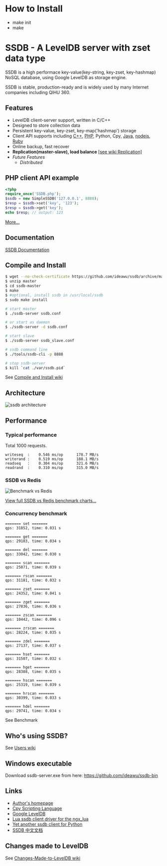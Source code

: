 # How to Install

* make init
* make


# SSDB - A LevelDB server with zset data type

SSDB is a high performace key-value(key-string, key-zset, key-hashmap) NoSQL database, using Google LevelDB as storage engine. 

SSDB is stable, production-ready and is widely used by many Internet companies including QIHU 360.

## Features

* LevelDB client-server support, written in C/C++
* Designed to store collection data
* Persistent key-value, key-zset, key-map('hashmap') storage
* Client API supports including [C++](http://www.ideawu.com/ssdb/docs/cpp/), [PHP](http://www.ideawu.com/ssdb/docs/php/), Python, Cpy, [Java](http://www.ideawu.com/ssdb/docs/java/), [nodejs](https://github.com/ideawu/ssdb/wiki/Documentation_nodejs_API), [Ruby](https://github.com/bsm/ssdb-rb)
* Online backup, fast recover
* **Replication(master-slave), load balance** [\[see wiki Replication\]](https://github.com/ideawu/ssdb/wiki/Replication)
* <i>Future Features</i>
  * <i>Distributed</i>

## PHP client API example

```php
<?php
require_once('SSDB.php');
$ssdb = new SimpleSSDB('127.0.0.1', 8888);
$resp = $ssdb->set('key', '123');
$resp = $ssdb->get('key');
echo $resp; // output: 123
```

[More...](http://www.ideawu.com/ssdb/docs/php/)

## Documentation

[SSDB Documentation](http://www.ideawu.com/ssdb/docs/)

## Compile and Install

```sh
$ wget --no-check-certificate https://github.com/ideawu/ssdb/archive/master.zip
$ unzip master
$ cd ssdb-master
$ make
$ #optional, install ssdb in /usr/local/ssdb
$ sudo make install

# start master
$ ./ssdb-server ssdb.conf

# or start as daemon
$ ./ssdb-server -d ssdb.conf

# start slave
$ ./ssdb-server ssdb_slave.conf

# ssdb command line
$ ./tools/ssdb-cli -p 8888

# stop ssdb-server
$ kill `cat ./var/ssdb.pid`
```

See [Compile and Install wiki](https://github.com/ideawu/ssdb/wiki/Compile_and_Install)

## Architecture

![ssdb architecture](https://a248.e.akamai.net/camo.github.com/305d969fb81bb1f1c73eb205e4afa096c9b2b8c0/687474703a2f2f7777772e6964656177752e636f6d2f737364622f737364622e706e67)

## Performance

### Typical performance

Total 1000 requests.

```
writeseq  :    0.546 ms/op      178.7 MB/s
writerand :    0.519 ms/op      188.1 MB/s
readseq   :    0.304 ms/op      321.6 MB/s
readrand  :    0.310 ms/op      315.0 MB/s
```

### SSDB vs Redis

![Benchmark vs Redis](https://a248.e.akamai.net/camo.github.com/e4f078b24ac603f4af874c3fbac6f9908d521e20/687474703a2f2f7777772e6964656177752e636f6d2f737364622f737364622d76732d72656469732e706e67)

[View full SSDB vs Redis benchmark charts...](http://www.ideawu.com/ssdb/)

### Concurrency benchmark

```
======= set =======
qps: 31852, time: 0.031 s

======= get =======
qps: 29103, time: 0.034 s

======= del =======
qps: 33042, time: 0.030 s

======= scan =======
qps: 25871, time: 0.039 s

======= rscan =======
qps: 31181, time: 0.032 s

======= zset =======
qps: 24352, time: 0.041 s

======= zget =======
qps: 27836, time: 0.036 s

======= zscan =======
qps: 10442, time: 0.096 s

======= zrscan =======
qps: 28224, time: 0.035 s

======= zdel =======
qps: 27137, time: 0.037 s

======= hset =======
qps: 31507, time: 0.032 s

======= hget =======
qps: 28388, time: 0.035 s

======= hscan =======
qps: 25319, time: 0.039 s

======= hrscan =======
qps: 30399, time: 0.033 s

======= hdel =======
qps: 29741, time: 0.034 s
```

See Benchmark 

## Who's using SSDB?

See [Users wiki](https://github.com/ideawu/ssdb/wiki/Users)

## Windows executable

Download ssdb-server.exe from here: https://github.com/ideawu/ssdb-bin


## Links

* [Author's homepage](http://www.ideawu.com/blog/)
* [Cpy Scripting Language](https://github.com/ideawu/cpy)
* [Google LevelDB](https://code.google.com/p/leveldb/)
* [Lua ssdb client driver for the ngx_lua](https://github.com/LazyZhu/lua-resty-ssdb)
* [Yet another ssdb client for Python](https://github.com/ifduyue/pyssdb)
* [SSDB 中文文档](http://www.ideawu.net/blog/category/ssdb)

## Changes made to LevelDB

See [Changes-Made-to-LevelDB wiki](https://github.com/ideawu/ssdb/wiki/Changes-Made-to-LevelDB)



